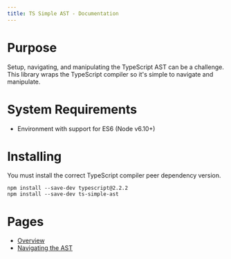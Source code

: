 ```yaml
---
title: TS Simple AST - Documentation
---
```


# Purpose

Setup, navigating, and manipulating the TypeScript AST can be a challenge. This library wraps the TypeScript compiler so it's simple to navigate and manipulate.

# System Requirements

* Environment with support for ES6 (Node v6.10+)

# Installing

You must install the correct TypeScript compiler peer dependency version.

```
npm install --save-dev typescript@2.2.2
npm install --save-dev ts-simple-ast
```

# Pages

* [Overview](overview/index)
* [Navigating the AST](navigation/index)

